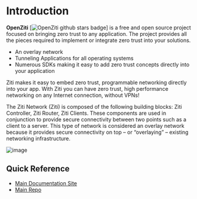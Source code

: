 # Introduction

**OpenZiti** [![OpenZiti github stars badge](https://img.shields.io/github/stars/openziti/ziti?style=flat)] is a free and open source project focused on bringing zero trust to any application. The project provides all the pieces required to implement or integrate zero trust into your solutions.

* An overlay network
* Tunneling Applications for all operating systems
* Numerous SDKs making it easy to add zero trust concepts directly into your application

Ziti makes it easy to embed zero trust, programmable networking directly into your app. With Ziti you can have zero trust, high performance networking on any Internet connection, without VPNs!

The Ziti Network (Ziti) is composed of the following building
blocks: Ziti Controller, Ziti Router, Ziti Clients. These
components are used in conjunction to provide secure
connectivity between two points such as a client to a server. This
type of network is considered an overlay network because it
provides secure connectivity on top – or “overlaying” – existing
networking infrastructure.

![image](https://openziti.github.io/images/ziti-overview.svg)

## Quick Reference
* [Main Documentation Site](https://openziti.github.io/ziti/overview.html)
* [Main Repo](https://github.com/openziti/ziti/)

